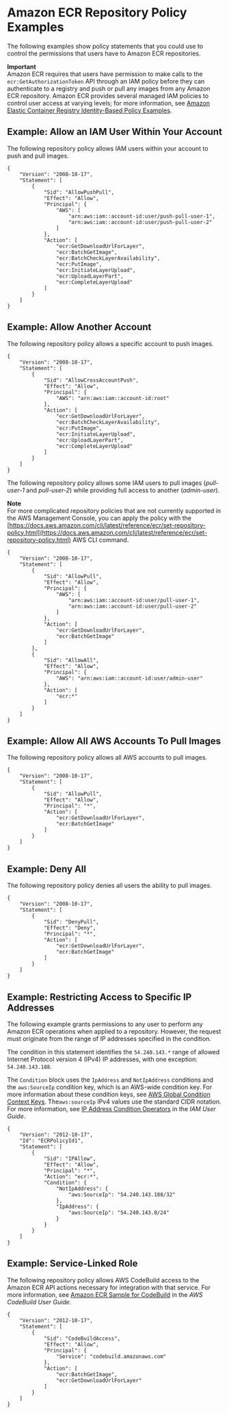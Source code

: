 # Amazon ECR Repository Policy Examples<a name="repository-policy-examples"></a>

The following examples show policy statements that you could use to control the permissions that users have to Amazon ECR repositories\.

**Important**  
Amazon ECR requires that users have permission to make calls to the `ecr:GetAuthorizationToken` API through an IAM policy before they can authenticate to a registry and push or pull any images from any Amazon ECR repository\. Amazon ECR provides several managed IAM policies to control user access at varying levels; for more information, see [Amazon Elastic Container Registry Identity\-Based Policy Examples](security_iam_id-based-policy-examples.md)\.

## Example: Allow an IAM User Within Your Account<a name="IAM_within_account"></a>

The following repository policy allows IAM users within your account to push and pull images\.

```
{
    "Version": "2008-10-17",
    "Statement": [
        {
            "Sid": "AllowPushPull",
            "Effect": "Allow",
            "Principal": {
                "AWS": [
                    "arn:aws:iam::account-id:user/push-pull-user-1",
                    "arn:aws:iam::account-id:user/push-pull-user-2"
                ]
            },
            "Action": [
                "ecr:GetDownloadUrlForLayer",
                "ecr:BatchGetImage",
                "ecr:BatchCheckLayerAvailability",
                "ecr:PutImage",
                "ecr:InitiateLayerUpload",
                "ecr:UploadLayerPart",
                "ecr:CompleteLayerUpload"
            ]
        }
    ]
}
```

## Example: Allow Another Account<a name="IAM_allow_other_accounts"></a>

The following repository policy allows a specific account to push images\.

```
{
    "Version": "2008-10-17",
    "Statement": [
        {
            "Sid": "AllowCrossAccountPush",
            "Effect": "Allow",
            "Principal": {
                "AWS": "arn:aws:iam::account-id:root"
            },
            "Action": [
                "ecr:GetDownloadUrlForLayer",
                "ecr:BatchCheckLayerAvailability",
                "ecr:PutImage",
                "ecr:InitiateLayerUpload",
                "ecr:UploadLayerPart",
                "ecr:CompleteLayerUpload"
            ]
        }
    ]
}
```

The following repository policy allows some IAM users to pull images \(*pull\-user\-1* and *pull\-user\-2*\) while providing full access to another \(*admin\-user*\)\.

**Note**  
For more complicated repository policies that are not currently supported in the AWS Management Console, you can apply the policy with the [https://docs.aws.amazon.com/cli/latest/reference/ecr/set-repository-policy.html](https://docs.aws.amazon.com/cli/latest/reference/ecr/set-repository-policy.html) AWS CLI command\.

```
{
    "Version": "2008-10-17",
    "Statement": [
        {
            "Sid": "AllowPull",
            "Effect": "Allow",
            "Principal": {
                "AWS": [
                    "arn:aws:iam::account-id:user/pull-user-1",
                    "arn:aws:iam::account-id:user/pull-user-2"
                ]
            },
            "Action": [
                "ecr:GetDownloadUrlForLayer",
                "ecr:BatchGetImage"
            ]
        },
        {
            "Sid": "AllowAll",
            "Effect": "Allow",
            "Principal": {
                "AWS": "arn:aws:iam::account-id:user/admin-user"
            },
            "Action": [
                "ecr:*"
            ]
        }
    ]
}
```

## Example: Allow All AWS Accounts To Pull Images<a name="IAM_all_accounts"></a>

The following repository policy allows all AWS accounts to pull images\.

```
{
    "Version": "2008-10-17",
    "Statement": [
        {
            "Sid": "AllowPull",
            "Effect": "Allow",
            "Principal": "*",
            "Action": [
                "ecr:GetDownloadUrlForLayer",
                "ecr:BatchGetImage"
            ]
        }
    ]
}
```

## Example: Deny All<a name="IAM_deny_all"></a>

The following repository policy denies all users the ability to pull images\.

```
{
    "Version": "2008-10-17",
    "Statement": [
        {
            "Sid": "DenyPull",
            "Effect": "Deny",
            "Principal": "*",
            "Action": [
                "ecr:GetDownloadUrlForLayer",
                "ecr:BatchGetImage"
            ]
        }
    ]
}
```

## Example: Restricting Access to Specific IP Addresses<a name="IAM_restrict_ip"></a>

The following example grants permissions to any user to perform any Amazon ECR operations when applied to a repository\. However, the request must originate from the range of IP addresses specified in the condition\.

The condition in this statement identifies the `54.240.143.*` range of allowed Internet Protocol version 4 \(IPv4\) IP addresses, with one exception: `54.240.143.188`\.

The `Condition` block uses the `IpAddress` and `NotIpAddress` conditions and the `aws:SourceIp` condition key, which is an AWS\-wide condition key\. For more information about these condition keys, see [AWS Global Condition Context Keys](https://docs.aws.amazon.com/IAM/latest/UserGuide/reference_policies_condition-keys.html)\. The`aws:sourceIp` IPv4 values use the standard CIDR notation\. For more information, see [IP Address Condition Operators](https://docs.aws.amazon.com/IAM/latest/UserGuide/reference_policies_elements_condition_operators.html#Conditions_IPAddress) in the *IAM User Guide*\.

```
{
    "Version": "2012-10-17",
    "Id": "ECRPolicyId1",
    "Statement": [
        {
            "Sid": "IPAllow",
            "Effect": "Allow",
            "Principal": "*",
            "Action": "ecr:*",
            "Condition": {
                "NotIpAddress": {
                    "aws:SourceIp": "54.240.143.188/32"
                },
                "IpAddress": {
                    "aws:SourceIp": "54.240.143.0/24"
                }
            }
        }
    ]
}
```

## Example: Service\-Linked Role<a name="IAM_service_linked"></a>

The following repository policy allows AWS CodeBuild access to the Amazon ECR API actions necessary for integration with that service\. For more information, see [Amazon ECR Sample for CodeBuild](https://docs.aws.amazon.com/codebuild/latest/userguide/sample-ecr.html) in the *AWS CodeBuild User Guide*\.

```
{
    "Version": "2012-10-17",
    "Statement": [
        {
            "Sid": "CodeBuildAccess",
            "Effect": "Allow",
            "Principal": {
                "Service": "codebuild.amazonaws.com"
            },
            "Action": [
                "ecr:BatchGetImage",
                "ecr:GetDownloadUrlForLayer"
            ]
        }
    ]
}
```